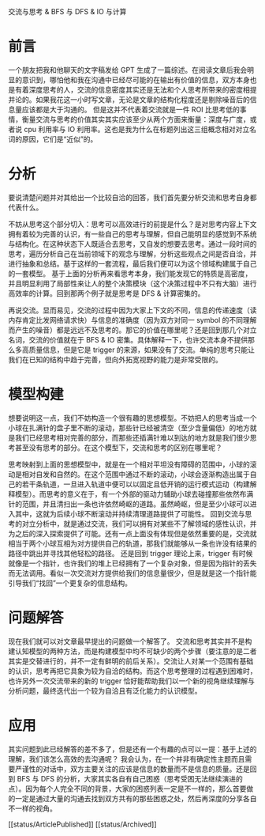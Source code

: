 交流与思考 & BFS 与 DFS & IO 与计算

# 前言
一个朋友把我和他聊天的文字稿发给 GPT 生成了一篇综述。在阅读文章后我会明显的意识到，哪怕他和我在沟通中已经尽可能的在输出有价值的信息，双方本身也是有着深度思考的人，交流的信息密度其实还是无法和个人思考所带来的密度相提并论的。如果我花这一小时写文章，无论是文章的结构化程度还是剔除噪音后的信息量应该都是大于沟通的。
但是这并不代表着交流就是一件 ROI 比思考低的事情，衡量交流与思考的价值其实其实应该至少从两个方面来衡量：深度与广度，或者说 cpu 利用率与 IO 利用率。这也是我为什么在标题列出这三组概念相对对立名词的原因，它们是“近似”的。

# 分析
要说清楚问题并对其给出一个比较自洽的回答，我们首先要分析交流和思考自身都代表什么。

不妨从思考这个部分切入：思考可以高效进行的前提是什么？是对思考内容上下文拥有着较为完善的认识，有一些自己的思考与理解，但自己能明显的感觉到不系统与结构化。在这种状态下人既适合去思考，又自发的想要去思考。通过一段时间的思考，遍历分析自己在当前领域下的观念与理解，分析这些观点之间是否自洽，并进行抽象和总结。基于这样的一套流程，最后我们便可以为这个领域构建属于自己的一套模型。
基于上面的分析再来看思考本身，我们能发现它的特质是高密度，并且明显利用了局部性来让人的整个决策模块（这个决策过程中不只有大脑）进行高效率的计算。回到那两个例子就是思考是 DFS & 计算密集的。

再说交流。显而易见，交流的过程中因为大家上下文的不同，信息的传递速度（读内存肯定比发网络请求快）与信息的准确度（因为双方对同一 symbol 的不同理解而产生的噪音）都是远远不及思考的。那它的价值在哪里呢？还是回到那几个对立名词，交流的价值就在于 BFS & IO 密集。具体解释一下，也许交流本身不提供那么多高质量信息，但是它是 trigger 的来源，如果没有了交流。单纯的思考只能让我们在已知的结构中趋于完善，但向外拓宽视野的能力是非常受限的。

# 模型构建
想要说明这一点，我们不妨构造一个很有趣的思想模型。不妨把人的思考当成一个小球在扎满针的盘子里不断的滚动，那些针已经被清空（至少含量偏低）的地方就是我们已经思考相对完善的部分，而那些还插满针难以到达的地方就是我们很少思考甚至没有思考的部分。在这个模型下，交流和思考的区别在哪里呢？

思考映射到上面的思想模型中，就是在一个相对平坦没有障碍的范围中，小球的滚动是相对自发和自然的。在这个范围中通过不断的滚动，小球会逐渐构造出属于自己的若干条轨道，一旦进入轨道中便可以以固定且低开销的运行模式运动（构建解释模型）。而思考的意义在于，有一个外部的驱动力辅助小球去碰撞那些依然布满针的范围，并且清扫出一条也许依然崎岖的道路。虽然崎岖，但是至少小球可以进入其中，这就为后续小球不断滚动并持续清理道路提供了可能性。
回到交流与思考的对立分析中，就是通过交流，我们可以拥有对某些不了解领域的感性认识，并为之后的深入探索提供了可能。还有一点上面没有体现但是依然重要的是，交流就相当于两个小球互相为对方提供自己的轨道，那我们就能够从一条也许没有结果的路径中跳出并寻找其他轻松的路径。
还是回到 trigger 理论上来，trigger 有时候就像是一个指针，也许我们的堆上已经拥有了一个复杂对象，但是因为指针的丢失而无法调用。看似一次交流对方提供给我们的信息量很少，但是就是这一个指针能引导我们“找回”一个更复杂的信息结构。

# 问题解答
现在我们就可以对文章最早提出的问题做一个解答了。
交流和思考其实并不是构建认知模型的两种方法，而是构建模型中均不可缺少的两个步骤（要注意的是二者其实是交替进行的，并不一定有鲜明的前后关系）。交流让人对某一个范围有基础的认识，思考再把它具象为较为自洽的结构。而这个思考整理的过程遇到困难时，也许另外一次交流带来的新的 trigger 恰好能帮助我们以一个新的视角继续理解与分析问题，最终迭代出一个较为自洽且有泛化能力的认识模型。

# 应用
其实问题到此已经解答的差不多了，但是还有一个有趣的点可以一提：基于上述的理解，我们该怎么高效的去沟通呢？
我会认为，在一个并非有确定性主题而且需要严谨性的对话中，双方主要关注的应该是信息的数量而不是信息的质量。还是回到 BFS 与 DFS 的分析，大家其实各自有自己困惑（思考受困无法继续演进的点）。因为每个人完全不同的背景，大家的困惑列表一定是不一样的，那么首要做的一定是通过大量的沟通去找到双方共有的那些困惑之处，然后再深度的分享各自不一样的视角。

[[status/ArticlePublished]] [[status/Archived]]
